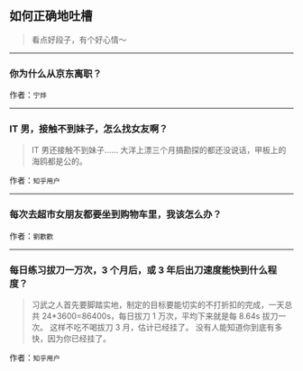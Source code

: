 ## 如何正确地吐槽

> 看点好段子，有个好心情～


 
---

### 你为什么从京东离职？

> 


作者：`宁烨`

---

### IT 男，接触不到妹子，怎么找女友啊？

> IT 男还接触不到妹子…… 大洋上漂三个月搞勘探的都还没说话，甲板上的海鸥都是公的。


作者：`知乎用户`

---

### 每次去超市女朋友都要坐到购物车里，我该怎么办？

> 


作者：`劉歡歡`

---

### 每日练习拔刀一万次，3 个月后，或 3 年后出刀速度能快到什么程度？

> 习武之人首先要脚踏实地，制定的目标要能切实的不打折扣的完成，一天总共 24*3600=86400s，每日拔刀 1 万次，平均下来就是每 8.64s 拔刀一次。
> 这样不吃不喝拔刀 3 月，估计已经挂了。
> 没有人能知道你到底有多快，因为你已经挂了。


作者：`知乎用户`